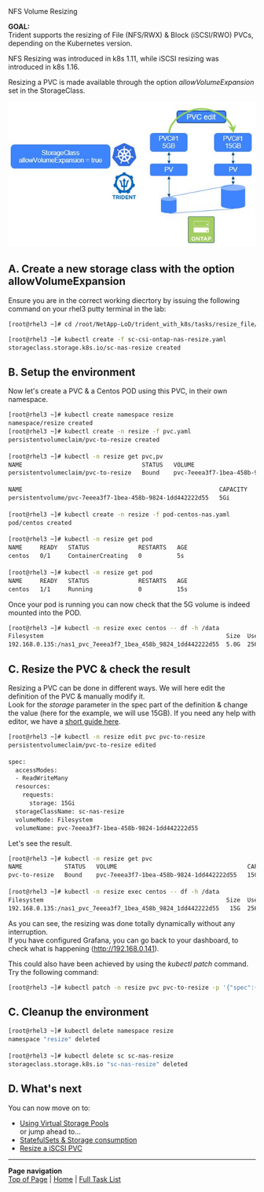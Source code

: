 NFS Volume Resizing

**GOAL:**  
Trident supports the resizing of File (NFS/RWX) & Block (iSCSI/RWO) PVCs, depending on the Kubernetes version.  

NFS Resizing was introduced in k8s 1.11, while iSCSI resizing was introduced in k8s 1.16.  

Resizing a PVC is made available through the option *allowVolumeExpansion* set in the StorageClass.  

![Scenario10](../../../images/scenario10.jpg "Scenario10")

## A. Create a new storage class with the option allowVolumeExpansion

Ensure you are in the correct working diecrtory by issuing the following command on your rhel3 putty terminal in the lab:

```bash
[root@rhel3 ~]# cd /root/NetApp-LoD/trident_with_k8s/tasks/resize_file/
```

```bash
[root@rhel3 ~]# kubectl create -f sc-csi-ontap-nas-resize.yaml
storageclass.storage.k8s.io/sc-nas-resize created
```

## B. Setup the environment

Now let's create a PVC & a Centos POD using this PVC, in their own namespace.

```bash
[root@rhel3 ~]# kubectl create namespace resize
namespace/resize created
[root@rhel3 ~]# kubectl create -n resize -f pvc.yaml
persistentvolumeclaim/pvc-to-resize created

[root@rhel3 ~]# kubectl -n resize get pvc,pv
NAME                                  STATUS   VOLUME                                     CAPACITY   ACCESS MODES   STORAGECLASS    AGE
persistentvolumeclaim/pvc-to-resize   Bound    pvc-7eeea3f7-1bea-458b-9824-1dd442222d55   5Gi        RWX            sc-nas-resize   2s

NAME                                                        CAPACITY   ACCESS MODES   RECLAIM POLICY   STATUS   CLAIM                   STORAGECLASS    REASON   AGE
persistentvolume/pvc-7eeea3f7-1bea-458b-9824-1dd442222d55   5Gi        RWX            Delete           Bound    resize/pvc-to-resize   sc-nas-resize            1s

[root@rhel3 ~]# kubectl create -n resize -f pod-centos-nas.yaml
pod/centos created

[root@rhel3 ~]# kubectl -n resize get pod
NAME     READY   STATUS              RESTARTS   AGE
centos   0/1     ContainerCreating   0          5s

[root@rhel3 ~]# kubectl -n resize get pod
NAME     READY   STATUS              RESTARTS   AGE
centos   1/1     Running             0          15s
```

Once your pod is running you can now check that the 5G volume is indeed mounted into the POD.

```bash
[root@rhel3 ~]# kubectl -n resize exec centos -- df -h /data
Filesystem                                                    Size  Used Avail Use% Mounted on
192.168.0.135:/nas1_pvc_7eeea3f7_1bea_458b_9824_1dd442222d55  5.0G  256K  5.0G   1% /data
```

## C. Resize the PVC & check the result

Resizing a PVC can be done in different ways. We will here edit the definition of the PVC & manually modify it.  
Look for the *storage* parameter in the spec part of the definition & change the value (here for the example, we will use 15GB).  If you need any help with editor, we have a [short guide here](/trident_with_k8s/tasks/vim).
```bash
[root@rhel3 ~]# kubectl -n resize edit pvc pvc-to-resize 
persistentvolumeclaim/pvc-to-resize edited

spec:
  accessModes:
  - ReadWriteMany
  resources:
    requests:
      storage: 15Gi
  storageClassName: sc-nas-resize
  volumeMode: Filesystem
  volumeName: pvc-7eeea3f7-1bea-458b-9824-1dd442222d55
```
Let's see the result.
```bash
[root@rhel3 ~]# kubectl -n resize get pvc
NAME            STATUS   VOLUME                                     CAPACITY   ACCESS MODES   STORAGECLASS    AGE
pvc-to-resize   Bound    pvc-7eeea3f7-1bea-458b-9824-1dd442222d55   15Gi       RWX            sc-nas-resize   144m

[root@rhel3 ~]# kubectl -n resize exec centos -- df -h /data
Filesystem                                                    Size  Used Avail Use% Mounted on
192.168.0.135:/nas1_pvc_7eeea3f7_1bea_458b_9824_1dd442222d55   15G  256K   15G   1% /data
```
As you can see, the resizing was done totally dynamically without any interruption.  
If you have configured Grafana, you can go back to your dashboard, to check what is happening (<http://192.168.0.141>).  

This could also have been achieved by using the _kubectl patch_ command. Try the following command:
```bash
[root@rhel3 ~]# kubectl patch -n resize pvc pvc-to-resize -p '{"spec":{"resources":{"requests":{"storage":"18Gi"}}}}'
```

## C. Cleanup the environment

```bash
[root@rhel3 ~]# kubectl delete namespace resize
namespace "resize" deleted

[root@rhel3 ~]# kubectl delete sc sc-nas-resize
storageclass.storage.k8s.io "sc-nas-resize" deleted
```

## D. What's next

You can now move on to:  

- [Using Virtual Storage Pools](../storage_pools)   
or jump ahead to...  
- [StatefulSets & Storage consumption](../statefulsets)  
- [Resize a iSCSI PVC](../resize_block)  

---
**Page navigation**  
[Top of Page](#top) | [Home](/README.md) | [Full Task List](/README.md#prod-k8s-cluster-tasks)